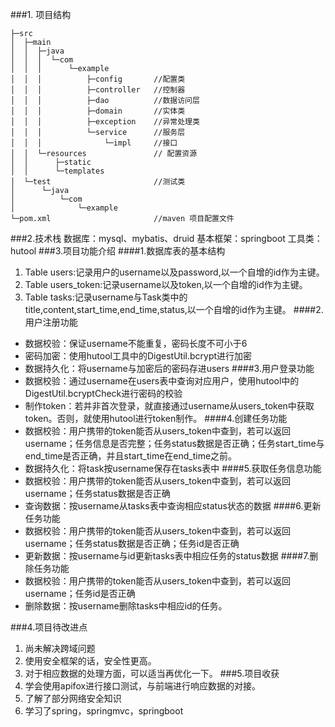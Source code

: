 ###1. 项目结构
	
	├─src
	│  ├─main
	│  │  ├─java
	│  │  │  └─com
	│  │  │      └─example
	│  │  │          ├─config		//配置类
	│  │  │          ├─controller	//控制器
	│  │  │          ├─dao			//数据访问层
	│  │  │          ├─domain		//实体类
	│  │  │          ├─exception	//异常处理类
	│  │  │          └─service		//服务层
	│  │  │              └─impl		//接口
	│  │  └─resources				// 配置资源
	│  │      ├─static
	│  │      └─templates
	│  └─test						//测试类
	│      └─java
	│          └─com
	│              └─example
	└─pom.xml 						//maven 项目配置文件

###2.技术栈
数据库：mysql、mybatis、druid
基本框架：springboot
工具类：hutool
###3.项目功能介绍
####1.数据库表的基本结构
1. Table users:记录用户的username以及password,以一个自增的id作为主键。
2. Table users_token:记录username以及token,以一个自增的id作为主键。
3. Table tasks:记录username与Task类中的title,content,start_time,end_time,status,以一个自增的id作为主键。
####2.用户注册功能
- 数据校验：保证username不能重复，密码长度不可小于6
- 密码加密：使用hutool工具中的DigestUtil.bcrypt进行加密
- 数据持久化：将username与加密后的密码存进users
####3.用户登录功能
- 数据校验：通过username在users表中查询对应用户，使用hutool中的DigestUtil.bcryptCheck进行密码的校验
- 制作token：若并非首次登录，就直接通过username从users_token中获取token。否则，就使用hutool进行token制作。
####4.创建任务功能
- 数据校验：用户携带的token能否从users_token中查到，若可以返回username；任务信息是否完整；任务status数据是否正确；任务start_time与end_time是否正确，并且start_time在end_time之前。
- 数据持久化：将task按username保存在tasks表中
####5.获取任务信息功能
- 数据校验：用户携带的token能否从users_token中查到，若可以返回username；任务status数据是否正确
- 查询数据：按username从tasks表中查询相应status状态的数据
####6.更新任务功能
- 数据校验：用户携带的token能否从users_token中查到，若可以返回username；任务status数据是否正确；任务id是否正确
- 更新数据：按username与id更新tasks表中相应任务的status数据
####7.删除任务功能
- 数据校验：用户携带的token能否从users_token中查到，若可以返回username；任务id是否正确
- 删除数据：按username删除tasks中相应id的任务。

###4.项目待改进点

1. 尚未解决跨域问题
2. 使用安全框架的话，安全性更高。
3. 对于相应数据的处理方面，可以适当再优化一下。
###5.项目收获
1. 学会使用apifox进行接口测试，与前端进行响应数据的对接。
2. 了解了部分网络安全知识
3. 学习了spring，springmvc，springboot
 
